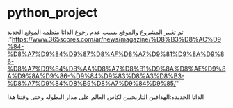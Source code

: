 # python_project
تم تغيير المشروع والموقع بسبب عدم رجوع الداتا منظمه
الموقع الجديد :"https://www.365scores.com/ar/news/magazine/%D8%B3%D8%AC%D9%84-%D8%A7%D9%84%D9%87%D8%AF%D8%A7%D9%81%D9%8A%D9%86-%D8%A7%D9%84%D8%AA%D8%A7%D8%B1%D9%8A%D8%AE%D9%8A%D9%8A%D9%86-%D9%84%D9%83%D8%A3%D8%B3-%D8%A7%D9%84%D8%B9%D8%A7%D9%84%D9%85/"



الداتا الجديده:الهدافين التاريخيين لكاس العالم على مدار البطوله وحتى وقتنا هذا
